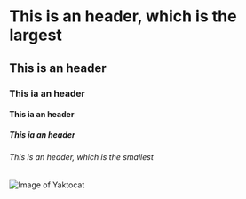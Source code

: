 # This is an header, which is the largest
## This is an header
### This ia an header
#### This ia an header
##### This ia an header
###### This is an header, which is the smallest
![Image of Yaktocat](https://octodex.github.com/images/yaktocat.png)
